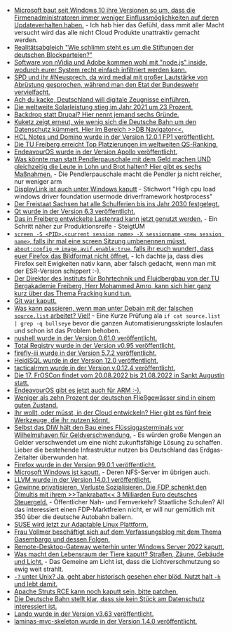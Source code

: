 * [Microsoft baut seit Windows 10 ihre Versionen so um, dass die Firmenadministratoren immer weniger Einflussmöglichkeiten auf deren Updateverhalten haben.](https://www.borncity.com/blog/2022/04/11/falle-windows-clients-installieren-updates-am-wsus-vorbei/) - Ich hab hier das Gefühl, dass mmit aller Macht versucht wird das alle nicht Cloud Produkte unattraktiv gemacht werden.
* [Realitätsabgleich "Wie schlimm steht es um die Stiftungen der deutschen Blockparteien?"](https://blog.fefe.de/?ts=9cadd5c1)
* [Software von nVidia und Adobe kommen wohl mit "node.js" inside, wodurch eurer System recht einfach infiltriert werden kann.](https://blog.fefe.de/?ts=9cac5af9)
* [SPD und ihr #Neusprech, da wird medial mit großer Lautstärke von Abrüstung gesprochen, während man den Etat der Bundeswehr vervielfacht.](https://blog.fefe.de/?ts=9caf1ad8)
* [Ach du kacke, Deutschland will digitale Zeugnisse einführen.](https://blog.fefe.de/?ts=9caefe9e)
* [Die weltweite Solarleistung stieg im Jahr 2021 um 23 Prozent.](https://www.sonnenseite.com/de/energie/die-rekorde-in-der-photovoltaik-purzeln/)
* [Backdrop statt Drupal? Hier nennt jemand sechs Gründe.](https://opensource.com/article/22/4/backdrop-cms)
* [Kuketz zeigt erneut, wie wenig sich die Deutsche Bahn um den Datenschutz kümmert. Hier im Bereich >>DB Navigator<<.](https://www.kuketz-blog.de/db-navigator-datenschutz-faellt-heute-aus-app-check-teil1/)
* [HCL Notes und Domino wurde in der Version 12.0.1 FP1 veröffentlicht.](https://n-komm.de/hcl-notes-und-domino-12-0-1-fp1-veroeffentlicht/)
* [Die TU Freiberg erreicht Top Platzierungen im weltweiten QS-Ranking.](https://tu-freiberg.de/presse/qs-ranking-uni-mit-spitzenplatzierungen-in-geoingenieurwesen-und-fluidbergbau)
* [EndeavourOS wurde in der Version Apollo veröffentlicht.](https://www.phoronix.com/scan.php?page=news_item&px=EndeavourOS-Apollo-Released)
* [Was könnte man statt Pendlerpauschale mit dem Geld machen UND gleichzeitig die Leute in Lohn und Brot halten? Hier gibt es sechs Maßnahmen.](https://www.sonnenseite.com/de/mobilitaet/reform-des-pendelverkehrs-statt-erhoehung-der-entfernungspauschale/) - Die Pendlerpauschale macht die Pendler ja nicht reicher, nur weniger arm
* [DisplayLink ist auch unter Windows kaputt](https://answers.microsoft.com/en-us/windows/forum/all/windows-driver-foundation-user-mode-driver/b2ddbc5f-2a07-41ac-931a-a2eb90174b22) - Stichwort "High cpu load windows driver foundation usermode driverframework hostprocess"
* [Der Freistaat Sachsen hat alle Schulferien bis ins Jahr 2030 festgelegt.](https://www.schule.sachsen.de/schuljahrestermine-4793.html)
* [Qt wurde in der Version 6.3 veröffentlicht.](https://www.phoronix.com/scan.php?page=news_item&px=Qt-6.3-Released)
* [Das in Freiberg entwickelte Lastenrad kann jetzt genutzt werden.](https://tu-freiberg.de/presse/steigtum-startet-reallabor) - Ein Schritt näher zur Produktionsreife - SteigtUM
* [`screen -S <PID>.<current session name> -X sessionname <new session name>`, falls ihr mal eine screen Sitzung umbenennen müsst.](https://www.shellhacks.com/screen-rename-session/)
* [`about:config` -> `image.avif.enable:true`, falls ihr euch wundert, dass euer Firefox das Bildformat nicht öffnet.](https://ptrace.fefe.de/cybervolvic.avif) - Ich dachte ja, dass dies Firefox seit Ewigkeiten nativ kann, aber falsch gedacht, wenn man mit der ESR-Version schippert :-).
* [Der Direktor des Instituts für Bohrtechnik und Fluidbergbau von der TU Bergakademie Freiberg, Herr Mohammed Amro, kann sich hier ganz kurz über das Thema Fracking kund tun.](https://www.mdr.de/wissen/erdgas-fracking-potenzial-in-deutschland-100.html)
* [Git war kaputt.](https://lwn.net/Articles/891112/)
* [Was kann passieren, wenn man unter Debain mit der falschen `source.list` arbeitet? Viel!](https://utcc.utoronto.ca/~cks/space/blog/linux/AptSourcesManglingEffects) - Eine Kurze Prüfung ala `if cat source.list | grep -q bullseye` bevor die ganzen Automatisierungsskripte loslaufen und schon ist das Problem behoben.
* [nushell wurde in der Version 0.61.0 veröffentlicht.](https://github.com/nushell/nushell/releases/tag/0.61.0)
* [Total Registry wurde in der Version v0.95 veröffentlicht.](https://github.com/zodiacon/TotalRegistry/releases/tag/v0.95)
* [firefly-iii wurde in der Version 5.7.2 veröffentlicht.](https://github.com/firefly-iii/firefly-iii/releases/tag/5.7.2)
* [HeidiSQL wurde in der Version 12.0 veröffentlicht.](https://github.com/HeidiSQL/HeidiSQL/releases/tag/12.0)
* [tacticalrmm wurde in der Version v.0.12.4 veröffentlicht.](https://github.com/amidaware/tacticalrmm/releases/tag/v0.12.4)
* [Die 17. FrOSCon findet vom 20.08.2022 bis 21.08.2022 in Sankt Augustin statt.](https://www.froscon.de/)
* [EndeavourOS gibt es jetzt auch für ARM :-).](https://arm.endeavouros.com/)
* [Weniger als zehn Prozent der deutschen Fließgewässer sind in einem guten Zustand.](https://www.sonnenseite.com/de/umwelt/wie-gesund-sind-unsere-baeche/)
* [Ihr wollt, oder müsst, in der Cloud entwickeln? Hier gibt es fünf freie Werkzeuge, die ihr nutzen könnt.](https://opensource.com/article/22/4/open-source-tools-developing-cloud)
* [Selbst das DIW hält den Bau eines Flüssiggasterminals vor Wilhelmshaven für Geldverschwendung.](https://www.sonnenseite.com/de/politik/schneller-verzicht-auf-russisches-gas-moeglich/) - Es würden große Mengen an Gelder verschwendet um eine nicht zukunftsfähige Lösung zu schaffen. Lieber die bestehende Infrastruktur nutzen bis Deutschland das Erdgas-Zeitalter überwunden hat.
* [Firefox wurde in der Version 99.0.1 veröffentlicht.](https://www.borncity.com/blog/2022/04/13/firefox-99-0-1-freigegeben/)
* [Microsoft Windows ist kaputt.](https://blog.fefe.de/?ts=9ca8494f) - Deren NFS-Server im übrigen auch.
* [LLVM wurde in der Version 14.0.1 veröffentlicht.](https://www.phoronix.com/scan.php?page=news_item&px=LLVM-14.0.1-Released)
* [Gewinne privatisieren, Verluste Sozialisieren. Die FDP schenkt den Ölmultis mit ihrem >>Tankrabatt<< 3 Milliarden Euro deutsches Steuergeld.](https://www.sonnenseite.com/de/mobilitaet/tankrabatt-kostet-mehr-als-drei-milliarden-euro/) - Öffentlicher Nah- und Fernverkehr? Staatliche Schulen? All das interessiert einen FDP-Marktfreien nicht, er will nur gemütlich mit 350 über die deutsche Autobahn ballern.
* [SUSE wird jetzt zur Adaptable Linux Plattform.](https://www.phoronix.com/scan.php?page=news_item&px=SUSE-Adaptable-Linux-Platform)
* [Frau Vollmer beschäftigt sich auf dem Verfassungsblog mit dem Thema Gasembargo und dessen Folgen.](https://verfassungsblog.de/whatever-it-takes-2/)
* [Remote-Desktop-Gateway weiterhin unter Windows Server 2022 kaputt.](https://www.borncity.com/blog/2022/04/14/windows-server-2022-update-kb5012604-verursacht-probleme-mit-remote-desktop-gateway/)
* [Was macht den Lebensraum der Tiere kaputt? Straßen, Zäune, Gebäude und Licht.](https://www.sonnenseite.com/de/wissenschaft/schutz-der-biodiversitaet-dunkle-infrastruktur-schaffen/) - Das Gemeine am Licht ist, dass die Lichtverschmutzung so ewig weit strahlt.
* [`-?` unter Unix? Ja, geht aber historisch gesehen eher blöd. Nutzt halt `-h` und lebt damit.](https://utcc.utoronto.ca/~cks/space/blog/unix/GetoptQuestionOptionForHelp)
* [Apache Struts RCE kann noch kaputt sein, bitte patchen.](https://www.bleepingcomputer.com/news/security/critical-apache-struts-rce-vulnerability-wasnt-fully-fixed-patch-now/)
* [Die Deutsche Bahn stellt klar, dass sie kein Stück am Datenschutz interessiert ist.](https://www.kuketz-blog.de/presserueckmeldung-der-deutschen-bahn-db-navigator-eingegangen/)
* [Lando wurde in der Version v3.63 veröffentlicht.](https://github.com/lando/lando/releases/tag/v3.6.3)
* [laminas-mvc-skeleton wurde in der Version 1.4.0 veröffentlicht.](https://github.com/laminas/laminas-mvc-skeleton/releases/tag/1.4.0)
